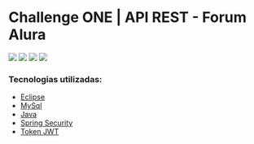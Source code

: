 # Challenge ONE | API REST - Forum Alura 

<p style="align-content: center">
    <img src="https://img.shields.io/static/v1?label=JAVA&message=17&color=blue&style=for-the-badge"/>
    <img src="https://img.shields.io/static/v1?label=Spring&message=Boot&color=blue&style=for-the-badge" />
    <img src="http://img.shields.io/static/v1?label=Oracle&message=ONE&color=blue&style=for-the-badge"/>
    <img src="http://img.shields.io/static/v1?label=STATUS&message=Em-Andamento&color=blue&style=for-the-badge"/>
</p>

### Tecnologias utilizadas:

- [Eclipse](https://www.eclipse.org/)
- [MySql](https://www.mysql.com/)
- [Java](https://www.java.com/pt-BR/)
- [Spring Security](https://start.spring.io/)
- [Token JWT](https://jwt.io/)
